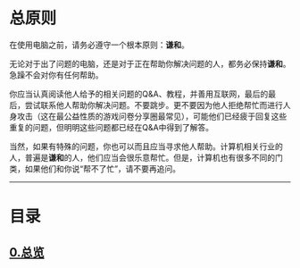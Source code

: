 # 总原则

在使用电脑之前，请务必遵守一个根本原则：**谦和**。

无论对于出了问题的电脑，还是对于正在帮助你解决问题的人，都务必保持**谦和**。急躁不会对你有任何帮助。

你应当认真阅读他人给予的相关问题的Q&A、教程，并善用互联网，最后的最后，尝试联系他人帮助你解决问题。不要跳步。更不要因为他人拒绝帮忙而进行人身攻击（这在最公益性质的游戏问卷分享圈最常见），可能他们已经疲于回复这些重复的问题，但明明这些问题都已经在Q&A中得到了解答。

当然，如果有特殊的问题，你也可以而且应当寻求他人帮助。计算机相关行业的人，普遍是**谦和**的人，他们应当会很乐意帮忙。但是，计算机也有很多不同的门类，如果他们和你说“帮不了忙”，请不要再追问。

---

# 目录

## [0.总览](总览.md)